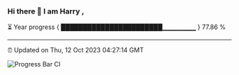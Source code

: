 ### Hi there 👋 I am Harry , 

⏳ Year progress { ███████████████████████▁▁▁▁▁▁▁ } 77.86 %

---

⏰ Updated on Thu, 12 Oct 2023 04:27:14 GMT

![Progress Bar CI](https://github.com/duykhang68/duykhang68/workflows/Progress%20Bar%20CI/badge.svg)
